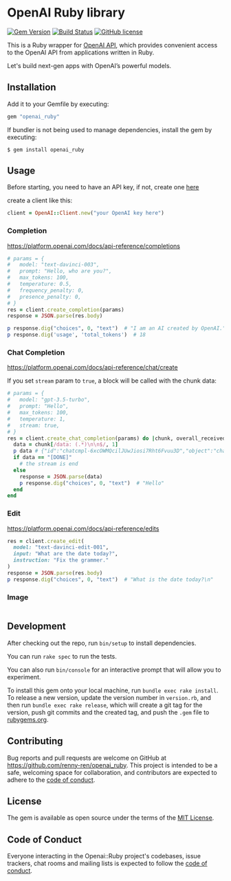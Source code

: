 # OpenAI Ruby library

[![Gem Version](https://badge.fury.io/rb/openai_ruby.svg)](https://badge.fury.io/rb/openai_ruby)
[![Build Status](https://travis-ci.org/renny-ren/openai_ruby.svg?branch=main)](https://travis-ci.org/renny-ren/openai_ruby)
[![GitHub license](https://img.shields.io/badge/license-MIT-blue.svg)](https://github.com/renny-ren/openai_ruby/blob/main/LICENSE)

This is a Ruby wrapper for [OpenAI API](https://platform.openai.com/docs/api-reference), which provides convenient access to the OpenAI API from applications written in Ruby.

Let's build next-gen apps with OpenAI’s powerful models.

## Installation

Add it to your Gemfile by executing:

```ruby
gem "openai_ruby"
```

If bundler is not being used to manage dependencies, install the gem by executing:

    $ gem install openai_ruby

## Usage

Before starting, you need to have an API key, if not, create one [here](https://platform.openai.com/account/api-keys)

create a client like this:

```ruby
client = OpenAI::Client.new("your OpenAI key here")
```

### Completion 
https://platform.openai.com/docs/api-reference/completions

```ruby
# params = {
#   model: "text-davinci-003",
#   prompt: "Hello, who are you?",
#   max_tokens: 100,
#   temperature: 0.5,
#   frequency_penalty: 0,
#   presence_penalty: 0,
# }
res = client.create_completion(params)
response = JSON.parse(res.body)

p response.dig("choices", 0, "text")  # "I am an AI created by OpenAI."
p response.dig('usage', 'total_tokens')  # 18
```

### Chat Completion 
https://platform.openai.com/docs/api-reference/chat/create

If you set `stream` param to `true`, a block will be called with the chunk data:

```ruby
# params = {
#   model: "gpt-3.5-turbo",
#   prompt: "Hello",
#   max_tokens: 100,
#   temperature: 1,
#   stream: true,
# }
res = client.create_chat_completion(params) do |chunk, overall_received_bytes, env|
  data = chunk[/data: (.*)\n\n$/, 1]
  p data # {"id":"chatcmpl-6xcOWMQcilJUwJiosi7Rht6Fvuu3D","object":"chat.completion.chunk","created":1679666960,"model":"gpt-3.5-turbo-0301","choices":[{"delta":{"content":"Hello"},"index":0,"finish_reason":null}]}
  if data == "[DONE]"
    # the stream is end
  else
    response = JSON.parse(data)
    p response.dig("choices", 0, "text")  # "Hello"
  end
end
```

### Edit
https://platform.openai.com/docs/api-reference/edits

```ruby
res = client.create_edit(
  model: "text-davinci-edit-001",
  input: "What are the date today?",
  instruction: "Fix the grammer."
)
response = JSON.parse(res.body)
p response.dig("choices", 0, "text")  # "What is the date today?\n"
```

### Image

```ruby

```

## Development

After checking out the repo, run `bin/setup` to install dependencies.

You can run `rake spec` to run the tests.

You can also run `bin/console` for an interactive prompt that will allow you to experiment.

To install this gem onto your local machine, run `bundle exec rake install`. To release a new version, update the version number in `version.rb`, and then run `bundle exec rake release`, which will create a git tag for the version, push git commits and the created tag, and push the `.gem` file to [rubygems.org](https://rubygems.org).

## Contributing

Bug reports and pull requests are welcome on GitHub at https://github.com/renny-ren/openai_ruby. This project is intended to be a safe, welcoming space for collaboration, and contributors are expected to adhere to the [code of conduct](https://github.com/renny-ren/openai_ruby/blob/main/CODE_OF_CONDUCT.md).

## License

The gem is available as open source under the terms of the [MIT License](https://opensource.org/licenses/MIT).

## Code of Conduct

Everyone interacting in the Openai::Ruby project's codebases, issue trackers, chat rooms and mailing lists is expected to follow the [code of conduct](https://github.com/renny-ren/openai_ruby/blob/main/CODE_OF_CONDUCT.md).
